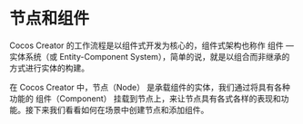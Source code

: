 # 节点和组件
Cocos Creator 的工作流程是以组件式开发为核心的，组件式架构也称作 组件 — 实体系统（或 Entity-Component System），简单的说，就是以组合而非继承的方式进行实体的构建。

在 Cocos Creator 中，节点（Node） 是承载组件的实体，我们通过将具有各种功能的 组件（Component） 挂载到节点上，来让节点具有各式各样的表现和功能。接下来我们看看如何在场景中创建节点和添加组件。
